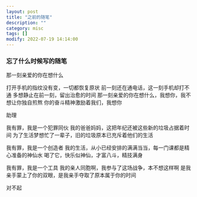 ```yaml
---
layout: post
title: "之前的随笔"
description: ""
category: misc
tags: []
modify: 2022-07-19 14:14:00
---
```


### 忘了什么时候写的随笔



那一刻亲爱的你在想什么

打开手机的指纹没有变，一切都恢复原状
前一刻还在通电话，这一刻手机却打不通
多想静止在前一刻，留出治愈的时间
那一刻亲爱的你在想什么，我想你，我不想让你独自煎熬
你的奋斗精神激励着我们，我想你





助理

我有罪，我是一个犯罪同伙
我的爸爸妈妈，这把年纪还被这些新的垃圾占据着时间
为了生活梦想忙了一辈子，旧的垃圾原本已充斥着他们的生活

我有罪，我是一个创造者
我的生活，从小已经安排的满满当当，每一门课都是精心准备的神仙水
喝了它，快乐似神仙，才富八斗，精技满身


我有罪，我是一个工具
我的亲人同胞啊，我参与了这场战争，本不想这样啊
是我亲手蒙上了你的双眼，是我亲手夺取了原本属于你的时间

对不起